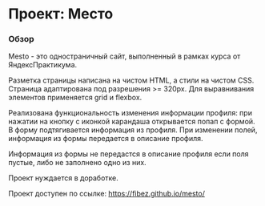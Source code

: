 # Проект: Место

### Обзор

Mesto - это одностраничный сайт, выполненный в рамках курса от ЯндексПрактикума.

Разметка страницы написана на чистом HTML, а стили на чистом CSS. Страница адаптирована под разрешения >= 320px.
Для выравнивания элементов применяется grid и flexbox.

Реализована функциональность изменения информации профиля: при нажатии на кнопку с иконкой карандаша открывается попап с формой. В форму подтягивается информация из профиля. При изменении полей, информация из формы передается в описание профиля.

Информация из формы не передастся в описание профиля если поля пустые, либо не заполнено одно из них.

Проект нуждается в доработке.

Проект доступен по ссылке: https://fibez.github.io/mesto/
